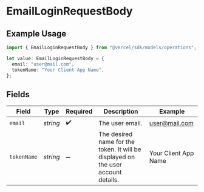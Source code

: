 # EmailLoginRequestBody

## Example Usage

```typescript
import { EmailLoginRequestBody } from "@vercel/sdk/models/operations";

let value: EmailLoginRequestBody = {
  email: "user@mail.com",
  tokenName: "Your Client App Name",
};
```

## Fields

| Field                                                                             | Type                                                                              | Required                                                                          | Description                                                                       | Example                                                                           |
| --------------------------------------------------------------------------------- | --------------------------------------------------------------------------------- | --------------------------------------------------------------------------------- | --------------------------------------------------------------------------------- | --------------------------------------------------------------------------------- |
| `email`                                                                           | *string*                                                                          | :heavy_check_mark:                                                                | The user email.                                                                   | user@mail.com                                                                     |
| `tokenName`                                                                       | *string*                                                                          | :heavy_minus_sign:                                                                | The desired name for the token. It will be displayed on the user account details. | Your Client App Name                                                              |
